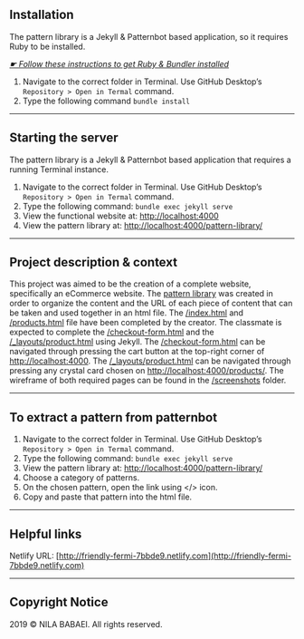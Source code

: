 ## Installation

The pattern library is a Jekyll & Patternbot based application, so it requires Ruby to be installed.

[*☛ Follow these instructions to get Ruby & Bundler installed*](https://learn-the-web.algonquindesign.ca/courses/web-dev-4/install-more-developer-tools/)

1. Navigate to the correct folder in Terminal. Use GitHub Desktop’s `Repository > Open in Termal` command.
2. Type the following command `bundle install`

---

## Starting the server

The pattern library is a Jekyll & Patternbot based application that requires a running Terminal instance.

1. Navigate to the correct folder in Terminal. Use GitHub Desktop’s `Repository > Open in Termal` command.
2. Type the following command: `bundle exec jekyll serve`
3. View the functional website at: [http://localhost:4000](http://localhost:4000)
4. View the pattern library at: [http://localhost:4000/pattern-library/](http://localhost:4000/pattern-library/)

---

## Project description & context

This project was aimed to be the creation of a complete website, specifically an eCommerce website. The [pattern library](http://localhost:4000/pattern-library/) was created in order to organize the content and the URL of each piece of content that can be taken and used together in an html file. The [/index.html](/index.html) and [/products.html](/products.html) file have been completed by the creator. The classmate is expected to complete the [/checkout-form.html](/checkout-form.html) and the [/_layouts/product.html](/_layouts/product.html) using Jekyll. The [/checkout-form.html](/checkout-forms.html) can be navigated through pressing the cart button at the top-right corner of [http://localhost:4000](http://localhost:4000). The [/_layouts/product.html](/_layouts/product.html) can be navigated through pressing any crystal card chosen on [http://localhost:4000/products/](http://localhost:4000/products/). The wireframe of both required pages can be found in the [/screenshots](/screenshots) folder.

---

## To extract a pattern from patternbot

1. Navigate to the correct folder in Terminal. Use GitHub Desktop’s `Repository > Open in Termal` command.
2. Type the following command: `bundle exec jekyll serve`
3. View the pattern library at: [http://localhost:4000/pattern-library/](http://localhost:4000/pattern-library/)
4. Choose a category of patterns.
5. On the chosen pattern, open the link using </> icon.
6. Copy and paste that pattern into the html file.

---

## Helpful links

Netlify URL: [http://friendly-fermi-7bbde9.netlify.com](http://friendly-fermi-7bbde9.netlify.com)

---

## Copyright Notice

2019 © NILA BABAEI. All rights reserved.
